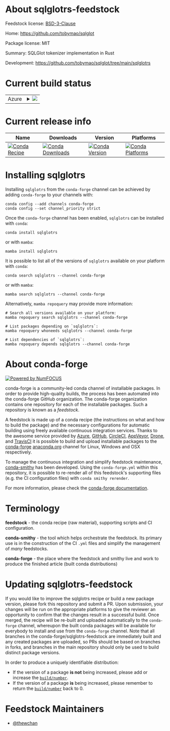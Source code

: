 About sqlglotrs-feedstock
=========================

Feedstock license: [BSD-3-Clause](https://github.com/conda-forge/sqlglotrs-feedstock/blob/main/LICENSE.txt)

Home: https://github.com/tobymao/sqlglot

Package license: MIT

Summary: SQLGlot tokenizer implementation in Rust

Development: https://github.com/tobymao/sqlglot/tree/main/sqlglotrs

Current build status
====================


<table>
    
  <tr>
    <td>Azure</td>
    <td>
      <details>
        <summary>
          <a href="https://dev.azure.com/conda-forge/feedstock-builds/_build/latest?definitionId=21772&branchName=main">
            <img src="https://dev.azure.com/conda-forge/feedstock-builds/_apis/build/status/sqlglotrs-feedstock?branchName=main">
          </a>
        </summary>
        <table>
          <thead><tr><th>Variant</th><th>Status</th></tr></thead>
          <tbody><tr>
              <td>linux_64_python3.10.____cpython</td>
              <td>
                <a href="https://dev.azure.com/conda-forge/feedstock-builds/_build/latest?definitionId=21772&branchName=main">
                  <img src="https://dev.azure.com/conda-forge/feedstock-builds/_apis/build/status/sqlglotrs-feedstock?branchName=main&jobName=linux&configuration=linux%20linux_64_python3.10.____cpython" alt="variant">
                </a>
              </td>
            </tr><tr>
              <td>linux_64_python3.11.____cpython</td>
              <td>
                <a href="https://dev.azure.com/conda-forge/feedstock-builds/_build/latest?definitionId=21772&branchName=main">
                  <img src="https://dev.azure.com/conda-forge/feedstock-builds/_apis/build/status/sqlglotrs-feedstock?branchName=main&jobName=linux&configuration=linux%20linux_64_python3.11.____cpython" alt="variant">
                </a>
              </td>
            </tr><tr>
              <td>linux_64_python3.12.____cpython</td>
              <td>
                <a href="https://dev.azure.com/conda-forge/feedstock-builds/_build/latest?definitionId=21772&branchName=main">
                  <img src="https://dev.azure.com/conda-forge/feedstock-builds/_apis/build/status/sqlglotrs-feedstock?branchName=main&jobName=linux&configuration=linux%20linux_64_python3.12.____cpython" alt="variant">
                </a>
              </td>
            </tr><tr>
              <td>linux_64_python3.13.____cp313</td>
              <td>
                <a href="https://dev.azure.com/conda-forge/feedstock-builds/_build/latest?definitionId=21772&branchName=main">
                  <img src="https://dev.azure.com/conda-forge/feedstock-builds/_apis/build/status/sqlglotrs-feedstock?branchName=main&jobName=linux&configuration=linux%20linux_64_python3.13.____cp313" alt="variant">
                </a>
              </td>
            </tr><tr>
              <td>linux_aarch64_python3.10.____cpython</td>
              <td>
                <a href="https://dev.azure.com/conda-forge/feedstock-builds/_build/latest?definitionId=21772&branchName=main">
                  <img src="https://dev.azure.com/conda-forge/feedstock-builds/_apis/build/status/sqlglotrs-feedstock?branchName=main&jobName=linux&configuration=linux%20linux_aarch64_python3.10.____cpython" alt="variant">
                </a>
              </td>
            </tr><tr>
              <td>linux_aarch64_python3.11.____cpython</td>
              <td>
                <a href="https://dev.azure.com/conda-forge/feedstock-builds/_build/latest?definitionId=21772&branchName=main">
                  <img src="https://dev.azure.com/conda-forge/feedstock-builds/_apis/build/status/sqlglotrs-feedstock?branchName=main&jobName=linux&configuration=linux%20linux_aarch64_python3.11.____cpython" alt="variant">
                </a>
              </td>
            </tr><tr>
              <td>linux_aarch64_python3.12.____cpython</td>
              <td>
                <a href="https://dev.azure.com/conda-forge/feedstock-builds/_build/latest?definitionId=21772&branchName=main">
                  <img src="https://dev.azure.com/conda-forge/feedstock-builds/_apis/build/status/sqlglotrs-feedstock?branchName=main&jobName=linux&configuration=linux%20linux_aarch64_python3.12.____cpython" alt="variant">
                </a>
              </td>
            </tr><tr>
              <td>linux_aarch64_python3.13.____cp313</td>
              <td>
                <a href="https://dev.azure.com/conda-forge/feedstock-builds/_build/latest?definitionId=21772&branchName=main">
                  <img src="https://dev.azure.com/conda-forge/feedstock-builds/_apis/build/status/sqlglotrs-feedstock?branchName=main&jobName=linux&configuration=linux%20linux_aarch64_python3.13.____cp313" alt="variant">
                </a>
              </td>
            </tr><tr>
              <td>linux_ppc64le_python3.10.____cpython</td>
              <td>
                <a href="https://dev.azure.com/conda-forge/feedstock-builds/_build/latest?definitionId=21772&branchName=main">
                  <img src="https://dev.azure.com/conda-forge/feedstock-builds/_apis/build/status/sqlglotrs-feedstock?branchName=main&jobName=linux&configuration=linux%20linux_ppc64le_python3.10.____cpython" alt="variant">
                </a>
              </td>
            </tr><tr>
              <td>linux_ppc64le_python3.11.____cpython</td>
              <td>
                <a href="https://dev.azure.com/conda-forge/feedstock-builds/_build/latest?definitionId=21772&branchName=main">
                  <img src="https://dev.azure.com/conda-forge/feedstock-builds/_apis/build/status/sqlglotrs-feedstock?branchName=main&jobName=linux&configuration=linux%20linux_ppc64le_python3.11.____cpython" alt="variant">
                </a>
              </td>
            </tr><tr>
              <td>linux_ppc64le_python3.12.____cpython</td>
              <td>
                <a href="https://dev.azure.com/conda-forge/feedstock-builds/_build/latest?definitionId=21772&branchName=main">
                  <img src="https://dev.azure.com/conda-forge/feedstock-builds/_apis/build/status/sqlglotrs-feedstock?branchName=main&jobName=linux&configuration=linux%20linux_ppc64le_python3.12.____cpython" alt="variant">
                </a>
              </td>
            </tr><tr>
              <td>linux_ppc64le_python3.13.____cp313</td>
              <td>
                <a href="https://dev.azure.com/conda-forge/feedstock-builds/_build/latest?definitionId=21772&branchName=main">
                  <img src="https://dev.azure.com/conda-forge/feedstock-builds/_apis/build/status/sqlglotrs-feedstock?branchName=main&jobName=linux&configuration=linux%20linux_ppc64le_python3.13.____cp313" alt="variant">
                </a>
              </td>
            </tr><tr>
              <td>osx_64_python3.10.____cpython</td>
              <td>
                <a href="https://dev.azure.com/conda-forge/feedstock-builds/_build/latest?definitionId=21772&branchName=main">
                  <img src="https://dev.azure.com/conda-forge/feedstock-builds/_apis/build/status/sqlglotrs-feedstock?branchName=main&jobName=osx&configuration=osx%20osx_64_python3.10.____cpython" alt="variant">
                </a>
              </td>
            </tr><tr>
              <td>osx_64_python3.11.____cpython</td>
              <td>
                <a href="https://dev.azure.com/conda-forge/feedstock-builds/_build/latest?definitionId=21772&branchName=main">
                  <img src="https://dev.azure.com/conda-forge/feedstock-builds/_apis/build/status/sqlglotrs-feedstock?branchName=main&jobName=osx&configuration=osx%20osx_64_python3.11.____cpython" alt="variant">
                </a>
              </td>
            </tr><tr>
              <td>osx_64_python3.12.____cpython</td>
              <td>
                <a href="https://dev.azure.com/conda-forge/feedstock-builds/_build/latest?definitionId=21772&branchName=main">
                  <img src="https://dev.azure.com/conda-forge/feedstock-builds/_apis/build/status/sqlglotrs-feedstock?branchName=main&jobName=osx&configuration=osx%20osx_64_python3.12.____cpython" alt="variant">
                </a>
              </td>
            </tr><tr>
              <td>osx_64_python3.13.____cp313</td>
              <td>
                <a href="https://dev.azure.com/conda-forge/feedstock-builds/_build/latest?definitionId=21772&branchName=main">
                  <img src="https://dev.azure.com/conda-forge/feedstock-builds/_apis/build/status/sqlglotrs-feedstock?branchName=main&jobName=osx&configuration=osx%20osx_64_python3.13.____cp313" alt="variant">
                </a>
              </td>
            </tr><tr>
              <td>osx_arm64_python3.10.____cpython</td>
              <td>
                <a href="https://dev.azure.com/conda-forge/feedstock-builds/_build/latest?definitionId=21772&branchName=main">
                  <img src="https://dev.azure.com/conda-forge/feedstock-builds/_apis/build/status/sqlglotrs-feedstock?branchName=main&jobName=osx&configuration=osx%20osx_arm64_python3.10.____cpython" alt="variant">
                </a>
              </td>
            </tr><tr>
              <td>osx_arm64_python3.11.____cpython</td>
              <td>
                <a href="https://dev.azure.com/conda-forge/feedstock-builds/_build/latest?definitionId=21772&branchName=main">
                  <img src="https://dev.azure.com/conda-forge/feedstock-builds/_apis/build/status/sqlglotrs-feedstock?branchName=main&jobName=osx&configuration=osx%20osx_arm64_python3.11.____cpython" alt="variant">
                </a>
              </td>
            </tr><tr>
              <td>osx_arm64_python3.12.____cpython</td>
              <td>
                <a href="https://dev.azure.com/conda-forge/feedstock-builds/_build/latest?definitionId=21772&branchName=main">
                  <img src="https://dev.azure.com/conda-forge/feedstock-builds/_apis/build/status/sqlglotrs-feedstock?branchName=main&jobName=osx&configuration=osx%20osx_arm64_python3.12.____cpython" alt="variant">
                </a>
              </td>
            </tr><tr>
              <td>osx_arm64_python3.13.____cp313</td>
              <td>
                <a href="https://dev.azure.com/conda-forge/feedstock-builds/_build/latest?definitionId=21772&branchName=main">
                  <img src="https://dev.azure.com/conda-forge/feedstock-builds/_apis/build/status/sqlglotrs-feedstock?branchName=main&jobName=osx&configuration=osx%20osx_arm64_python3.13.____cp313" alt="variant">
                </a>
              </td>
            </tr><tr>
              <td>win_64_python3.10.____cpython</td>
              <td>
                <a href="https://dev.azure.com/conda-forge/feedstock-builds/_build/latest?definitionId=21772&branchName=main">
                  <img src="https://dev.azure.com/conda-forge/feedstock-builds/_apis/build/status/sqlglotrs-feedstock?branchName=main&jobName=win&configuration=win%20win_64_python3.10.____cpython" alt="variant">
                </a>
              </td>
            </tr><tr>
              <td>win_64_python3.11.____cpython</td>
              <td>
                <a href="https://dev.azure.com/conda-forge/feedstock-builds/_build/latest?definitionId=21772&branchName=main">
                  <img src="https://dev.azure.com/conda-forge/feedstock-builds/_apis/build/status/sqlglotrs-feedstock?branchName=main&jobName=win&configuration=win%20win_64_python3.11.____cpython" alt="variant">
                </a>
              </td>
            </tr><tr>
              <td>win_64_python3.12.____cpython</td>
              <td>
                <a href="https://dev.azure.com/conda-forge/feedstock-builds/_build/latest?definitionId=21772&branchName=main">
                  <img src="https://dev.azure.com/conda-forge/feedstock-builds/_apis/build/status/sqlglotrs-feedstock?branchName=main&jobName=win&configuration=win%20win_64_python3.12.____cpython" alt="variant">
                </a>
              </td>
            </tr><tr>
              <td>win_64_python3.13.____cp313</td>
              <td>
                <a href="https://dev.azure.com/conda-forge/feedstock-builds/_build/latest?definitionId=21772&branchName=main">
                  <img src="https://dev.azure.com/conda-forge/feedstock-builds/_apis/build/status/sqlglotrs-feedstock?branchName=main&jobName=win&configuration=win%20win_64_python3.13.____cp313" alt="variant">
                </a>
              </td>
            </tr>
          </tbody>
        </table>
      </details>
    </td>
  </tr>
</table>

Current release info
====================

| Name | Downloads | Version | Platforms |
| --- | --- | --- | --- |
| [![Conda Recipe](https://img.shields.io/badge/recipe-sqlglotrs-green.svg)](https://anaconda.org/conda-forge/sqlglotrs) | [![Conda Downloads](https://img.shields.io/conda/dn/conda-forge/sqlglotrs.svg)](https://anaconda.org/conda-forge/sqlglotrs) | [![Conda Version](https://img.shields.io/conda/vn/conda-forge/sqlglotrs.svg)](https://anaconda.org/conda-forge/sqlglotrs) | [![Conda Platforms](https://img.shields.io/conda/pn/conda-forge/sqlglotrs.svg)](https://anaconda.org/conda-forge/sqlglotrs) |

Installing sqlglotrs
====================

Installing `sqlglotrs` from the `conda-forge` channel can be achieved by adding `conda-forge` to your channels with:

```
conda config --add channels conda-forge
conda config --set channel_priority strict
```

Once the `conda-forge` channel has been enabled, `sqlglotrs` can be installed with `conda`:

```
conda install sqlglotrs
```

or with `mamba`:

```
mamba install sqlglotrs
```

It is possible to list all of the versions of `sqlglotrs` available on your platform with `conda`:

```
conda search sqlglotrs --channel conda-forge
```

or with `mamba`:

```
mamba search sqlglotrs --channel conda-forge
```

Alternatively, `mamba repoquery` may provide more information:

```
# Search all versions available on your platform:
mamba repoquery search sqlglotrs --channel conda-forge

# List packages depending on `sqlglotrs`:
mamba repoquery whoneeds sqlglotrs --channel conda-forge

# List dependencies of `sqlglotrs`:
mamba repoquery depends sqlglotrs --channel conda-forge
```


About conda-forge
=================

[![Powered by
NumFOCUS](https://img.shields.io/badge/powered%20by-NumFOCUS-orange.svg?style=flat&colorA=E1523D&colorB=007D8A)](https://numfocus.org)

conda-forge is a community-led conda channel of installable packages.
In order to provide high-quality builds, the process has been automated into the
conda-forge GitHub organization. The conda-forge organization contains one repository
for each of the installable packages. Such a repository is known as a *feedstock*.

A feedstock is made up of a conda recipe (the instructions on what and how to build
the package) and the necessary configurations for automatic building using freely
available continuous integration services. Thanks to the awesome service provided by
[Azure](https://azure.microsoft.com/en-us/services/devops/), [GitHub](https://github.com/),
[CircleCI](https://circleci.com/), [AppVeyor](https://www.appveyor.com/),
[Drone](https://cloud.drone.io/welcome), and [TravisCI](https://travis-ci.com/)
it is possible to build and upload installable packages to the
[conda-forge](https://anaconda.org/conda-forge) [anaconda.org](https://anaconda.org/)
channel for Linux, Windows and OSX respectively.

To manage the continuous integration and simplify feedstock maintenance,
[conda-smithy](https://github.com/conda-forge/conda-smithy) has been developed.
Using the ``conda-forge.yml`` within this repository, it is possible to re-render all of
this feedstock's supporting files (e.g. the CI configuration files) with ``conda smithy rerender``.

For more information, please check the [conda-forge documentation](https://conda-forge.org/docs/).

Terminology
===========

**feedstock** - the conda recipe (raw material), supporting scripts and CI configuration.

**conda-smithy** - the tool which helps orchestrate the feedstock.
                   Its primary use is in the construction of the CI ``.yml`` files
                   and simplify the management of *many* feedstocks.

**conda-forge** - the place where the feedstock and smithy live and work to
                  produce the finished article (built conda distributions)


Updating sqlglotrs-feedstock
============================

If you would like to improve the sqlglotrs recipe or build a new
package version, please fork this repository and submit a PR. Upon submission,
your changes will be run on the appropriate platforms to give the reviewer an
opportunity to confirm that the changes result in a successful build. Once
merged, the recipe will be re-built and uploaded automatically to the
`conda-forge` channel, whereupon the built conda packages will be available for
everybody to install and use from the `conda-forge` channel.
Note that all branches in the conda-forge/sqlglotrs-feedstock are
immediately built and any created packages are uploaded, so PRs should be based
on branches in forks, and branches in the main repository should only be used to
build distinct package versions.

In order to produce a uniquely identifiable distribution:
 * If the version of a package **is not** being increased, please add or increase
   the [``build/number``](https://docs.conda.io/projects/conda-build/en/latest/resources/define-metadata.html#build-number-and-string).
 * If the version of a package **is** being increased, please remember to return
   the [``build/number``](https://docs.conda.io/projects/conda-build/en/latest/resources/define-metadata.html#build-number-and-string)
   back to 0.

Feedstock Maintainers
=====================

* [@thewchan](https://github.com/thewchan/)

